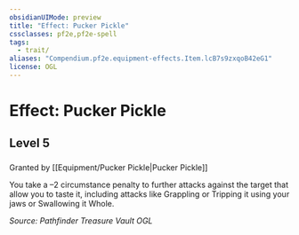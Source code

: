 ```yaml
---
obsidianUIMode: preview
title: "Effect: Pucker Pickle"
cssclasses: pf2e,pf2e-spell
tags:
  - trait/
aliases: "Compendium.pf2e.equipment-effects.Item.lcB7s9zxqoB42eG1"
license: OGL
---
```

# Effect: Pucker Pickle
## Level 5
### 






Granted by [[Equipment/Pucker Pickle|Pucker Pickle]]

You take a –2 circumstance penalty to further attacks against the target that allow you to taste it, including attacks like Grappling or Tripping it using your jaws or Swallowing it Whole.

*Source: Pathfinder Treasure Vault*
*OGL*